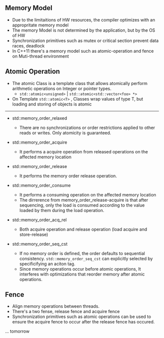 ## Memory Model

* Due to the limitaitions of HW resources, the compiler optimizes with an appropritate memory model
* The memory Model is not determined by the application, but by the OS of HW
* Synchronization primitives such as mutex or critical section prevent data races, deadlock
* In C++11 there's a memory model such as atomic-operation and fence on Muti-thread environment 



## Atomic Operation

* The atomic Class is a template class that allows atomically perform arithmetic operations on Integer or pointer types.
  * ``std::atomic<unsigned>``  |  ``std::atomic<std::vector<foo> *>`` 
* On Template ``std::atomic<T>`` ,  Classes wrap values of type T, but loading and storing of objects is atomic

---



* std::memory_order_relaxed
  * There are no synchronizations or order restrictions applied to other reads or writes. Only atomicity is guaranteed.

* std::memory_order_acquire
  * It performs a acquire operation from released operations on the affected memory location
* std::memory_order_release 
  * It performs the memory order release operation. 

* std::memory_order_consume
  * It performs a consuming operation on the affected memory location
  * The dirrerence from memory_order_release-acquire is that after sequencing, only the load is consumed according to the value loaded by them during the load operation.

* std::memory_order_acq_rel
  * Both acquire operation and release operation (load acquire and store-release)

* std::memory_order_seq_cst

  * If no memory order is defined, the order defaults to sequential consistency.  `std::memory_order_seq_cst`  can explicitly selected by specificifying an aciton tag.
  * Since memory operations occur before atomic operations, It interferes with optimizations that reorder memory after atomic operations.

  



## Fence

* Align memory operations between threads.
* There's a two fense, release fence and acquire fence
* Synchronization primitives such as atomic operations can be used to ensure the acquire fence to occur after the release fence has occured.

... tomorrow